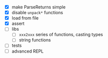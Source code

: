 - [x] make ParseReturns simple
- [x] disable `unpack*` functions
- [x] load from file
- [x] assert
- [ ] libs
  - [ ] `xxx2xxx` series of functions, casting types
  - [ ] string functions
- [ ] tests
- [ ] advanced REPL